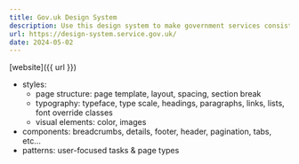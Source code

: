 ```yaml
---
title: Gov.uk Design System
description: Use this design system to make government services consistent with GOV.UK. Learn from the research and experience of other service teams and avoid repeating work that’s already been done.
url: https://design-system.service.gov.uk/
date: 2024-05-02
---
```

[website]({{ url }})
- styles:
  - page structure: page template, layout, spacing, section break
  - typography: typeface, type scale, headings, paragraphs, links, lists, font override classes
  - visual elements: color, images
- components: breadcrumbs, details, footer, header, pagination, tabs, etc...
- patterns: user-focused tasks & page types